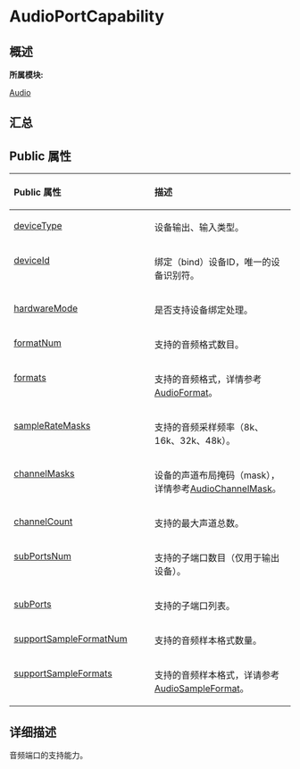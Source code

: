 # AudioPortCapability<a name="ZH-CN_TOPIC_0000001343200717"></a>

## **概述**<a name="section1836007755083931"></a>

**所属模块:**

[Audio](_audio.md)

## **汇总**<a name="section931494260083931"></a>

## Public 属性<a name="pub-attribs"></a>

<a name="table324421111083931"></a>
<table><thead align="left"><tr id="row1871828882083931"><th class="cellrowborder" valign="top" width="50%" id="mcps1.1.3.1.1"><p id="p37983515083931"><a name="p37983515083931"></a><a name="p37983515083931"></a>Public 属性</p>
</th>
<th class="cellrowborder" valign="top" width="50%" id="mcps1.1.3.1.2"><p id="p1615647162083931"><a name="p1615647162083931"></a><a name="p1615647162083931"></a>描述</p>
</th>
</tr>
</thead>
<tbody><tr id="row2083858200083931"><td class="cellrowborder" valign="top" width="50%" headers="mcps1.1.3.1.1 "><p id="p1336005325083931"><a name="p1336005325083931"></a><a name="p1336005325083931"></a><a href="_audio.md#ga826a77349d0acf2fa328afa778a4ffaa">deviceType</a></p>
</td>
<td class="cellrowborder" valign="top" width="50%" headers="mcps1.1.3.1.2 "><p id="entry1206673478083931p0"><a name="entry1206673478083931p0"></a><a name="entry1206673478083931p0"></a>设备输出、输入类型。</p>
</td>
</tr>
<tr id="row110814668083931"><td class="cellrowborder" valign="top" width="50%" headers="mcps1.1.3.1.1 "><p id="p351855904083931"><a name="p351855904083931"></a><a name="p351855904083931"></a><a href="_audio.md#gab3b27f40121441aa52e1d98d78284ed6">deviceId</a></p>
</td>
<td class="cellrowborder" valign="top" width="50%" headers="mcps1.1.3.1.2 "><p id="p1658187264083931"><a name="p1658187264083931"></a><a name="p1658187264083931"></a>绑定（bind）设备ID，唯一的设备识别符。</p>
</td>
</tr>
<tr id="row117408198083931"><td class="cellrowborder" valign="top" width="50%" headers="mcps1.1.3.1.1 "><p id="p2128086413083931"><a name="p2128086413083931"></a><a name="p2128086413083931"></a><a href="_audio.md#ga377ecdaf229087a7d17c220a65a7162f">hardwareMode</a></p>
</td>
<td class="cellrowborder" valign="top" width="50%" headers="mcps1.1.3.1.2 "><p id="p134581906083931"><a name="p134581906083931"></a><a name="p134581906083931"></a>是否支持设备绑定处理。</p>
</td>
</tr>
<tr id="row902413013083931"><td class="cellrowborder" valign="top" width="50%" headers="mcps1.1.3.1.1 "><p id="p363293807083931"><a name="p363293807083931"></a><a name="p363293807083931"></a><a href="_audio.md#ga76561b05a62a2209dfea917c5e20e61b">formatNum</a></p>
</td>
<td class="cellrowborder" valign="top" width="50%" headers="mcps1.1.3.1.2 "><p id="entry169306823083931p0"><a name="entry169306823083931p0"></a><a name="entry169306823083931p0"></a>支持的音频格式数目。</p>
</td>
</tr>
<tr id="row620608510083931"><td class="cellrowborder" valign="top" width="50%" headers="mcps1.1.3.1.1 "><p id="p1681073229083931"><a name="p1681073229083931"></a><a name="p1681073229083931"></a><a href="_audio.md#gad01bfa329a21628287ee21df5000e34d">formats</a></p>
</td>
<td class="cellrowborder" valign="top" width="50%" headers="mcps1.1.3.1.2 "><p id="p1354817175083931"><a name="p1354817175083931"></a><a name="p1354817175083931"></a>支持的音频格式，详情参考<a href="_audio.md#ga98d5d077cca088ddf77314871474fe59">AudioFormat</a>。</p>
</td>
</tr>
<tr id="row1846485753083931"><td class="cellrowborder" valign="top" width="50%" headers="mcps1.1.3.1.1 "><p id="p2095993717083931"><a name="p2095993717083931"></a><a name="p2095993717083931"></a><a href="_audio.md#gab51ab0e0cb44a850a400d1c1647a3987">sampleRateMasks</a></p>
</td>
<td class="cellrowborder" valign="top" width="50%" headers="mcps1.1.3.1.2 "><p id="entry371514619083931p0"><a name="entry371514619083931p0"></a><a name="entry371514619083931p0"></a>支持的音频采样频率（8k、16k、32k、48k）。</p>
</td>
</tr>
<tr id="row408899761083931"><td class="cellrowborder" valign="top" width="50%" headers="mcps1.1.3.1.1 "><p id="p1893511207083931"><a name="p1893511207083931"></a><a name="p1893511207083931"></a><a href="_audio.md#ga357e90ee8116e04144f57e6f7d3d9efb">channelMasks</a></p>
</td>
<td class="cellrowborder" valign="top" width="50%" headers="mcps1.1.3.1.2 "><p id="entry1551548869083931p0"><a name="entry1551548869083931p0"></a><a name="entry1551548869083931p0"></a>设备的声道布局掩码（mask），详情参考<a href="_audio.md#ga137eb03027d5947ea294b32f5095b83c">AudioChannelMask</a>。</p>
</td>
</tr>
<tr id="row1228017637083931"><td class="cellrowborder" valign="top" width="50%" headers="mcps1.1.3.1.1 "><p id="p1811646856083931"><a name="p1811646856083931"></a><a name="p1811646856083931"></a><a href="_audio.md#gab7efb55d59b00bf85033cd52f0772b96">channelCount</a></p>
</td>
<td class="cellrowborder" valign="top" width="50%" headers="mcps1.1.3.1.2 "><p id="p624949583083931"><a name="p624949583083931"></a><a name="p624949583083931"></a>支持的最大声道总数。</p>
</td>
</tr>
<tr id="row1039684298083931"><td class="cellrowborder" valign="top" width="50%" headers="mcps1.1.3.1.1 "><p id="p1201737470083931"><a name="p1201737470083931"></a><a name="p1201737470083931"></a><a href="_audio.md#ga1e34f5db33d02dbdd81090a51d28306d">subPortsNum</a></p>
</td>
<td class="cellrowborder" valign="top" width="50%" headers="mcps1.1.3.1.2 "><p id="entry1439320097083931p0"><a name="entry1439320097083931p0"></a><a name="entry1439320097083931p0"></a>支持的子端口数目（仅用于输出设备）。</p>
</td>
</tr>
<tr id="row441678488083931"><td class="cellrowborder" valign="top" width="50%" headers="mcps1.1.3.1.1 "><p id="p1859930517083931"><a name="p1859930517083931"></a><a name="p1859930517083931"></a><a href="_audio.md#gaccd18b70e7d121169f3df5e53fe055f9">subPorts</a></p>
</td>
<td class="cellrowborder" valign="top" width="50%" headers="mcps1.1.3.1.2 "><p id="entry1370924519083931p0"><a name="entry1370924519083931p0"></a><a name="entry1370924519083931p0"></a>支持的子端口列表。</p>
</td>
</tr>
<tr id="row1571475109083931"><td class="cellrowborder" valign="top" width="50%" headers="mcps1.1.3.1.1 "><p id="p1830594021083931"><a name="p1830594021083931"></a><a name="p1830594021083931"></a><a href="_audio.md#ga299b10cbeed72f805c909cd730a28017">supportSampleFormatNum</a></p>
</td>
<td class="cellrowborder" valign="top" width="50%" headers="mcps1.1.3.1.2 "><p id="p1710968157083931"><a name="p1710968157083931"></a><a name="p1710968157083931"></a>支持的音频样本格式数量。</p>
</td>
</tr>
<tr id="row1316637094083931"><td class="cellrowborder" valign="top" width="50%" headers="mcps1.1.3.1.1 "><p id="p1690803849083931"><a name="p1690803849083931"></a><a name="p1690803849083931"></a><a href="_audio.md#gae33cb5df2a7b30ae2d2581f64d75f186">supportSampleFormats</a></p>
</td>
<td class="cellrowborder" valign="top" width="50%" headers="mcps1.1.3.1.2 "><p id="entry264037215083931p0"><a name="entry264037215083931p0"></a><a name="entry264037215083931p0"></a>支持的音频样本格式，详请参考<a href="_codec.md#ga97cfd5633b2133e7ebe42dbb9b03e757">AudioSampleFormat</a>。</p>
</td>
</tr>
</tbody>
</table>

## **详细描述**<a name="section380146136083931"></a>

音频端口的支持能力。

